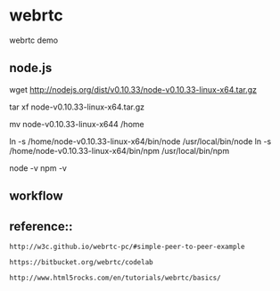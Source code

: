 webrtc
======

webrtc demo


node.js
------



  wget http://nodejs.org/dist/v0.10.33/node-v0.10.33-linux-x64.tar.gz
  
  tar xf node-v0.10.33-linux-x64.tar.gz
  
  mv node-v0.10.33-linux-x644 /home
  
  
  ln -s /home/node-v0.10.33-linux-x64/bin/node /usr/local/bin/node
  ln -s /home/node-v0.10.33-linux-x64/bin/npm /usr/local/bin/npm
  
  node -v
  npm -v



workflow
------








reference::
------

    http://w3c.github.io/webrtc-pc/#simple-peer-to-peer-example
    
    https://bitbucket.org/webrtc/codelab
    
    http://www.html5rocks.com/en/tutorials/webrtc/basics/
    
    
